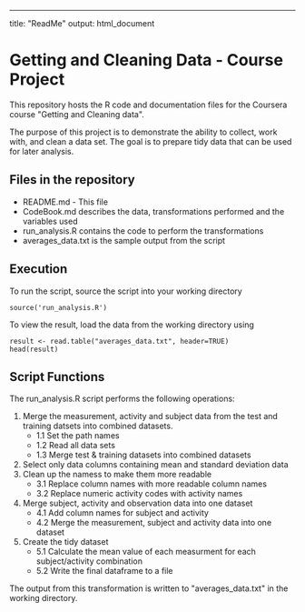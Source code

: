 ---
title: "ReadMe"
output: html_document

# Getting and Cleaning Data - Course Project
This repository hosts the R code and documentation files for the Coursera course  "Getting and Cleaning data".

The purpose of this project is to demonstrate the ability to collect, work with, and clean a data set. The goal is to prepare tidy data that can be used for later analysis. 


## Files in the repository

* README.md - This file
* CodeBook.md describes the data, transformations performed and the variables used 
* run_analysis.R contains the code to perform the transformations
* averages_data.txt is the sample output from the script


## Execution
To run the script, source the script into your working directory  
```
source('run_analysis.R')
```

To view the result, load the data from the working directory using
```
result <- read.table("averages_data.txt", header=TRUE)
head(result)
```
## Script Functions
The run_analysis.R script performs the following operations:

1. Merge the measurement, activity and subject data from the test and training datsets into combined datasets.
    + 1.1 Set the path names
    + 1.2 Read all data sets
    + 1.3 Merge test & training datasets into combined datasets
2. Select only data columns containing mean and standard deviation data
3. Clean up the namess to make them more readable
    + 3.1 Replace column names with more readable column names
    + 3.2 Replace numeric activity codes with activity names
4. Merge subject, activity and observation data into one dataset
    + 4.1 Add column names for subject and activity
    + 4.2 Merge the measurement, subject and activity data into one dataset
5. Create the tidy dataset
    + 5.1 Calculate the mean value of each measurment for each subject/activity combination
    + 5.2 Write the final dataframe to a file
    

The output from this transformation is written to "averages_data.txt" in the working directory.
